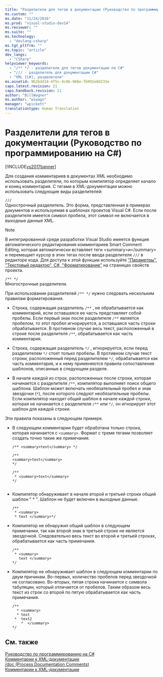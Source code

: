 ```yaml
---
title: "Разделители для тегов в документации (Руководство по программированию на C#) | Microsoft Docs"
ms.custom: ""
ms.date: "11/24/2016"
ms.prod: "visual-studio-dev14"
ms.reviewer: ""
ms.suite: ""
ms.technology: 
  - "devlang-csharp"
ms.tgt_pltfrm: ""
ms.topic: "article"
dev_langs: 
  - "CSharp"
helpviewer_keywords: 
  - "/** */ - разделители для тегов документации по C#"
  - "/// - разделитель для документации C#"
  - "XML [C#], разделители"
ms.assetid: 9b2bdd18-4f5c-4c0b-988e-fb992e0d233e
caps.latest.revision: 21
caps.handback.revision: 21
author: "BillWagner"
ms.author: "wiwagn"
manager: "wpickett"
translationtype: Human Translation
---
```

# Разделители для тегов в документации (Руководство по программированию на C#)
[!INCLUDE[vs2017banner](../../../csharp/includes/vs2017banner.md)]

Для создания комментариев в документах XML необходимо использовать разделители, по которым компилятор определяет начало и конец комментария.  С тегами в XML\-документации можно использовать следующие виды разделителей:  
  
 `///`  
 Однострочный разделитель.  Это форма, представленная в примерах документов и используемая в шаблонах проектов Visual C\#.  Если после разделителя имеется символ пробела, этот символ не включается в выходные данные XML.  
  
> [!NOTE]
>  В интегрированной среде разработки Visual Studio имеется функция автоматического редактирования комментариев Smart Comment Editing, которая автоматически вставляет теги \<summary\>и\<\/summary\> и перемещает курсор в этих тегах после ввода разделителя `///` в редакторе кода.  Для доступа к этой функции используйте ["Параметры", "Текстовый редактор", C\#, "Форматирование"](/visual-studio/ide/reference/options-text-editor-csharp-formatting) на страницах свойств проекта.  
  
 `/** */`  
 Многострочные разделители.  
  
 При использовании разделителей `/** */` нужно следовать нескольким правилам форматирования.  
  
-   Строка, содержащая разделитель `/**` , не обрабатывается как комментарий, если оставшаяся ее часть представляет собой пробелы.  Если первый знак после разделителя `/**`  является пробелом, то этот пробел игнорируется, а оставшаяся часть строки обрабатывается.  В противном случае весь текст, расположенный в строке после разделителя `/**`, обрабатывается как часть комментария.  
  
-   Строка, содержащая разделитель `*/` , игнорируется, если перед разделителем `*/` стоят только пробелы.  В противном случае текст строки, расположенный перед разделителем `*/`, обрабатывается как часть комментария, и к нему применяются правила сопоставления шаблонов, описанные в следующем разделе.  
  
-   В начале каждой из строк, расположенных после строки, которая начинается с разделителя `/**`, компилятор выполняет поиск общего шаблона.  Шаблон может включать необязательный пробел и знак звездочки \(`*`\), после которого следуют необязательные пробелы.  Если компилятор находит общий шаблон в начале каждой строки, которая не начинается с разделителя `/**` или `*/`, он игнорирует этот шаблон для каждой строки.  
  
 Эти правила показаны в следующем примере.  
  
-   В следующем комментарии будет обработана только строка, которая начинается с `<summary>`.  Формат с тремя тегами позволяет создать точно такие же примечания.  
  
    ```  
    /** <summary>text</summary> */   
  
    /**   
    <summary>text</summary>   
    */   
  
    /**   
     * <summary>text</summary>   
    */  
  
    ```  
  
-   Компилятор обнаруживает в начале второй и третьей строки общий шаблон " \* ".  Шаблон не будет включен в выходные данные.  
  
    ```  
    /**   
     * <summary>   
     * text </summary>*/   
    ```  
  
-   Компилятор не обнаружил общий шаблон в следующем примечании, так как второй знак в третьей строке не является звездочкой.  Следовательно весь текст во второй и третьей строках, обрабатывается как часть примечания.  
  
    ```  
    /**   
     * <summary>   
       text </summary>  
    */   
    ```  
  
-   Компилятор не обнаруживает шаблон в следующем комментарии по двум причинам.  Во\-первых, количество пробелов перед звездочкой не согласовано.  Во\-вторых, пятая строка начинается с символа табуляции, который отличается от пробелов.  Таким образом весь текст из строк со второй по пятую обрабатывается как часть примечания.  
  
    ```  
    /**   
      * <summary>   
      * text   
     *  text2   
        *  </summary>   
    */   
    ```  
  
## См. также  
 [Руководство по программированию на C\#](../../../csharp/programming-guide/index.md)   
 [Комментарии к XML\-документации](../../../csharp/programming-guide/xmldoc/xml-documentation-comments.md)   
 [\/doc \(Process Documentation Comments\)](../../../csharp/language-reference/compiler-options/doc-compiler-option.md)   
 [Комментарии к XML\-документации](../../../csharp/programming-guide/xmldoc/xml-documentation-comments.md)